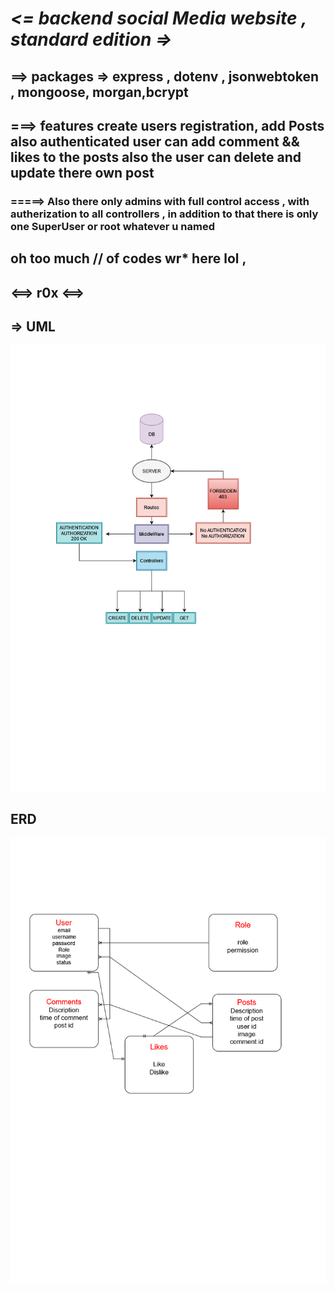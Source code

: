 #  *<= backend social Media website , standard edition   =>*
## ==> packages => express , dotenv , jsonwebtoken , mongoose, morgan,bcrypt 
## ===> features create users registration, add Posts also authenticated user can add comment && likes to the posts also the user can delete and update there own post 
### =====> Also there only admins with full control access , with autherization to all controllers , in addition to that there is only one SuperUser or root whatever u named 
## oh too much /**/ of codes wr*** here lol ,
## <==> r0x <==> ##

## => UML
![UML](./finaluml.png)
## ERD
![ER Diagram](./erd.png)
